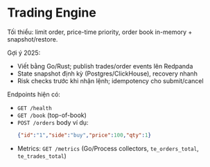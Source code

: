 # Trading Engine

Tối thiểu: limit order, price-time priority, order book in-memory + snapshot/restore.

Gợi ý 2025:
- Viết bằng Go/Rust; publish trades/order events lên Redpanda
- State snapshot định kỳ (Postgres/ClickHouse), recovery nhanh
- Risk checks trước khi nhận lệnh; idempotency cho submit/cancel

Endpoints hiện có:
- `GET /health`
- `GET /book` (top-of-book)
- `POST /orders` body ví dụ:
  ```json
  {"id":"1","side":"buy","price":100,"qty":1}
  ```
- Metrics: `GET /metrics` (Go/Process collectors, `te_orders_total`, `te_trades_total`)


